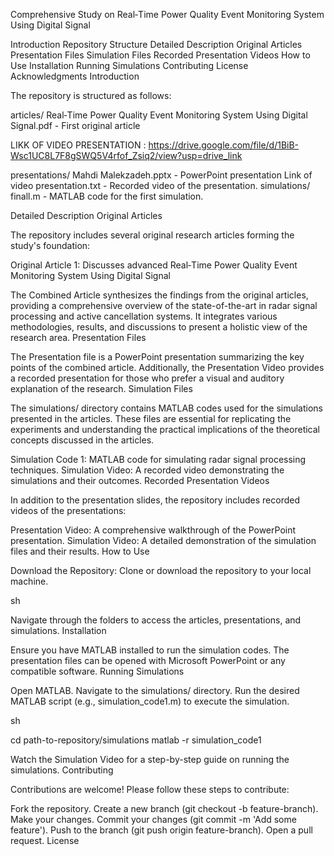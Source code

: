 Comprehensive Study on Real‑Time Power Quality Event Monitoring System Using Digital Signal

Introduction
Repository Structure
Detailed Description
    Original Articles
    Presentation Files
    Simulation Files
    Recorded Presentation Videos
How to Use
Installation
Running Simulations
Contributing
License
Acknowledgments
Introduction


The repository is structured as follows:

articles/
   Real‑Time Power Quality Event Monitoring System Using Digital Signal.pdf - First original article

LIKK OF VIDEO PRESENTATION : https://drive.google.com/file/d/1BiB-Wsc1UC8L7F8gSWQ5V4rfof_Zsiq2/view?usp=drive_link
   
presentations/
   Mahdi Malekzadeh.pptx - PowerPoint presentation
   Link of video presentation.txt - Recorded video of the presentation.
simulations/
   finall.m - MATLAB code for the first simulation.

Detailed Description Original Articles

The repository includes several original research articles forming the study's foundation:

Original Article 1: Discusses advanced Real‑Time Power Quality Event Monitoring System Using Digital Signal


The Combined Article synthesizes the findings from the original articles, providing a comprehensive overview of the state-of-the-art in radar signal processing and active cancellation systems. It integrates various methodologies, results, and discussions to present a holistic view of the research area. Presentation Files

The Presentation file is a PowerPoint presentation summarizing the key points of the combined article. Additionally, the Presentation Video provides a recorded presentation for those who prefer a visual and auditory explanation of the research. Simulation Files

The simulations/ directory contains MATLAB codes used for the simulations presented in the articles. These files are essential for replicating the experiments and understanding the practical implications of the theoretical concepts discussed in the articles.

Simulation Code 1: MATLAB code for simulating radar signal processing techniques.
Simulation Video: A recorded video demonstrating the simulations and their outcomes.
Recorded Presentation Videos

In addition to the presentation slides, the repository includes recorded videos of the presentations:

Presentation Video: A comprehensive walkthrough of the PowerPoint presentation.
Simulation Video: A detailed demonstration of the simulation files and their results.
How to Use

Download the Repository: Clone or download the repository to your local machine.

sh


Navigate through the folders to access the articles, presentations, and simulations.
Installation

Ensure you have MATLAB installed to run the simulation codes. The presentation files can be opened with Microsoft PowerPoint or any compatible software. Running Simulations

Open MATLAB.
Navigate to the simulations/ directory.
Run the desired MATLAB script (e.g., simulation_code1.m) to execute the simulation.

sh

cd path-to-repository/simulations
matlab -r simulation_code1

Watch the Simulation Video for a step-by-step guide on running the simulations.
Contributing

Contributions are welcome! Please follow these steps to contribute:

Fork the repository.
Create a new branch (git checkout -b feature-branch).
Make your changes.
Commit your changes (git commit -m 'Add some feature').
Push to the branch (git push origin feature-branch).
Open a pull request.
License
